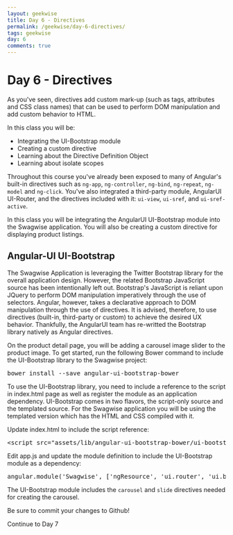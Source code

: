 ```yaml
---
layout: geekwise
title: Day 6 - Directives
permalink: /geekwise/day-6-directives/
tags: geekwise
day: 6
comments: true
---
```


<h1>Day 6 - Directives</h1>

<p>As you've seen, directives add custom mark-up (such as tags, attributes and CSS class names) that can be used to
    perform DOM manipulation and add custom behavior to HTML.</p>

<p>In this class you will be:</p>
<ul>
    <li>Integrating the UI-Bootstrap module</li>
    <li>Creating a custom directive</li>
    <li>Learning about the Directive Definition Object</li>
    <li>Learning about isolate scopes</li>
</ul>

<p>Throughout this course you've already been exposed to many of Angular's built-in directives such as
    <code>ng-app</code>, <code>ng-controller</code>, <code>ng-bind</code>, <code>ng-repeat</code>,
    <code>ng-model</code> and <code>ng-click</code>. You've also integrated a third-party module, AngularUI
    UI-Router, and the directives included with it: <code>ui-view</code>, <code>ui-sref</code>, and <code>ui-sref-active</code>.
</p> In this class you will be integrating the AngularUI UI-Bootstrap module into the Swagwise application. You will
also be creating a custom directive for displaying product listings.

<h2>Angular-UI UI-Bootstrap</h2>

<p>The Swagwise Application is leveraging the Twitter Bootstrap library for the overall application design. However,
    the
    related Bootstrap JavaScript source has been intentionally left out. Bootstrap's JavaScript is reliant upon
    JQuery
    to perform DOM manipulation imperatively through the use of selectors. Angular, however, takes a declarative
    approach to DOM manipulation through the use of directives. It is advised, therefore, to use directives
    (built-in,
    third-party or custom) to achieve the desired UX behavior. Thankfully, the AngularUI team has re-writted the
    Bootstrap library natively as Angular directives.</p>

<p>On the product detail page, you will be adding a carousel image slider to the product image. To get started, run
    the following Bower command to include the UI-Bootstrap library to the Swagwise project:</p>

<pre>
bower install --save angular-ui-bootstrap-bower
</pre>

<p>To use the UI-Bootstrap library, you need to include a reference to the script in index.html page as well as register the module as an application dependency. UI-Bootstrap comes in two flavors, the script-only source and the templated source. For the Swagwise application you will be using the templated version which has the HTML and CSS compiled with it.</p>

<p>Update index.html to include the script reference:</p>

<pre>
&lt;script src="assets/lib/angular-ui-bootstrap-bower/ui-bootstrap-tpls.min.js"&gt;&lt;/script&gt;
</pre>

<p>Edit app.js and update the module definition to include the UI-Bootstrap module as a dependency:</p>

<pre>
angular.module('Swagwise', ['ngResource', 'ui.router', <bold>'ui.bootstrap'</bold>]);
</pre>

<p>The UI-Bootstrap module includes the <code>carousel</code> and <code>slide</code> directives needed for creating the carousel. </p>

<div class="alert alert-info">
    <p>Be sure to commit your changes to Github!</p>
</div>

<p><a ui-sref="geek.page({page_id: 7})" class="btn btn-default">Continue to Day 7</a></p>

 

<div disqus="'geekwise0106'"></div>